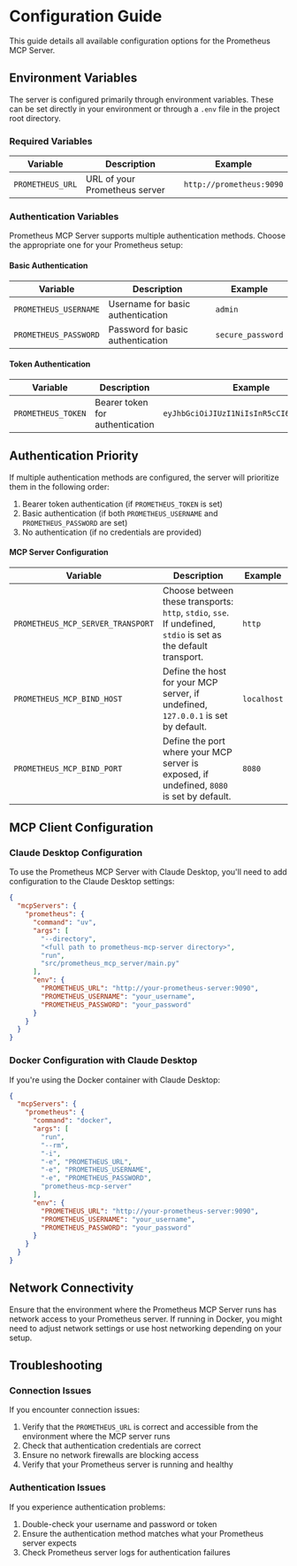 # Configuration Guide

This guide details all available configuration options for the Prometheus MCP Server.

## Environment Variables

The server is configured primarily through environment variables. These can be set directly in your environment or through a `.env` file in the project root directory.

### Required Variables

| Variable | Description | Example |
|----------|-------------|--------|
| `PROMETHEUS_URL` | URL of your Prometheus server | `http://prometheus:9090` |

### Authentication Variables

Prometheus MCP Server supports multiple authentication methods. Choose the appropriate one for your Prometheus setup:

#### Basic Authentication

| Variable | Description | Example |
|----------|-------------|--------|
| `PROMETHEUS_USERNAME` | Username for basic authentication | `admin` |
| `PROMETHEUS_PASSWORD` | Password for basic authentication | `secure_password` |

#### Token Authentication

| Variable | Description | Example |
|----------|-------------|--------|
| `PROMETHEUS_TOKEN` | Bearer token for authentication | `eyJhbGciOiJIUzI1NiIsInR5cCI6IkpXVCJ9...` |

## Authentication Priority

If multiple authentication methods are configured, the server will prioritize them in the following order:

1. Bearer token authentication (if `PROMETHEUS_TOKEN` is set)
2. Basic authentication (if both `PROMETHEUS_USERNAME` and `PROMETHEUS_PASSWORD` are set)
3. No authentication (if no credentials are provided)

#### MCP Server Configuration

| Variable | Description | Example |
|----------|-------------|--------|
| `PROMETHEUS_MCP_SERVER_TRANSPORT` | Choose between these transports: `http`, `stdio`, `sse`. If undefined,  `stdio` is set as the default transport. | `http` |
| `PROMETHEUS_MCP_BIND_HOST` | Define the host for your MCP server, if undefined, `127.0.0.1` is set by default. | `localhost` |
| `PROMETHEUS_MCP_BIND_PORT` | Define the port where your MCP server is exposed, if undefined, `8080` is set by default. | `8080` |

## MCP Client Configuration

### Claude Desktop Configuration

To use the Prometheus MCP Server with Claude Desktop, you'll need to add configuration to the Claude Desktop settings:

```json
{
  "mcpServers": {
    "prometheus": {
      "command": "uv",
      "args": [
        "--directory",
        "<full path to prometheus-mcp-server directory>",
        "run",
        "src/prometheus_mcp_server/main.py"
      ],
      "env": {
        "PROMETHEUS_URL": "http://your-prometheus-server:9090",
        "PROMETHEUS_USERNAME": "your_username",
        "PROMETHEUS_PASSWORD": "your_password"
      }
    }
  }
}
```

### Docker Configuration with Claude Desktop

If you're using the Docker container with Claude Desktop:

```json
{
  "mcpServers": {
    "prometheus": {
      "command": "docker",
      "args": [
        "run",
        "--rm",
        "-i",
        "-e", "PROMETHEUS_URL",
        "-e", "PROMETHEUS_USERNAME",
        "-e", "PROMETHEUS_PASSWORD",
        "prometheus-mcp-server"
      ],
      "env": {
        "PROMETHEUS_URL": "http://your-prometheus-server:9090",
        "PROMETHEUS_USERNAME": "your_username",
        "PROMETHEUS_PASSWORD": "your_password"
      }
    }
  }
}
```

## Network Connectivity

Ensure that the environment where the Prometheus MCP Server runs has network access to your Prometheus server. If running in Docker, you might need to adjust network settings or use host networking depending on your setup.

## Troubleshooting

### Connection Issues

If you encounter connection issues:

1. Verify that the `PROMETHEUS_URL` is correct and accessible from the environment where the MCP server runs
2. Check that authentication credentials are correct
3. Ensure no network firewalls are blocking access
4. Verify that your Prometheus server is running and healthy

### Authentication Issues

If you experience authentication problems:

1. Double-check your username and password or token
2. Ensure the authentication method matches what your Prometheus server expects
3. Check Prometheus server logs for authentication failures